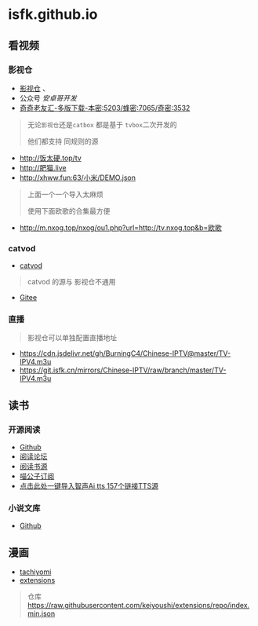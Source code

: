 # isfk.github.io

## 看视频


### 影视仓

- [影视仓](https://pan.xunlei.com/s/VNmUhSiajcovKsMCvoWS2FBcA1?pwd=rxcs#) 、
- 公众号 *安卓哥开发*
- [奇奇老友汇-多版下载-本密:5203/蜂密:7065/奇密:3532](https://qiqi2020.lanzouq.com/b09svqv1c)

> 无论`影视仓`还是`catbox` 都是基于 `tvbox`二次开发的
>
> 他们都支持 同规则的源

- http://饭太硬.top/tv
- http://肥猫.live
- http://xhww.fun:63/小米/DEMO.json

> 上面一个一个导入太麻烦
>
> 使用下面欧歌的合集最方便
- http://m.nxog.top/nxog/ou1.php?url=http://tv.nxog.top&b=欧歌

### catvod

- [catvod](https://github.com/catvod/CatVodOpen)

> catvod 的源与 影视仓不通用

- [Gitee](gitee://ea7545b732d5941966e3c43e248c84d2@gitee.com/sfk/cat/master/js/config_open.json)

### 直播

> 影视仓可以单独配置直播地址
- https://cdn.jsdelivr.net/gh/BurningC4/Chinese-IPTV@master/TV-IPV4.m3u
- https://git.isfk.cn/mirrors/Chinese-IPTV/raw/branch/master/TV-IPV4.m3u

## 读书

### 开源阅读

- [Github](https://github.com/gedoor/legado/releases/)
- [阅读论坛](https://legado.cn/)
- [阅读书源](http://yuedu.miaogongzi.net/gx.html)
- [喵公子订阅](https://dy.mgz6.cc/)
- [点击此处一键导入智声Ai tts 157个链接TTS源](legado://import/httpTTS?src=https://909527.xyz/tts/tts_list)

### 小说文库

- [Github](https://github.com/zsakvo/wenku8x)

## 漫画
- [tachiyomi](https://github.com/tachiyomiorg/tachiyomi)
- [extensions](https://github.com/keiyoushi/extensions)
> 仓库 https://raw.githubusercontent.com/keiyoushi/extensions/repo/index.min.json
